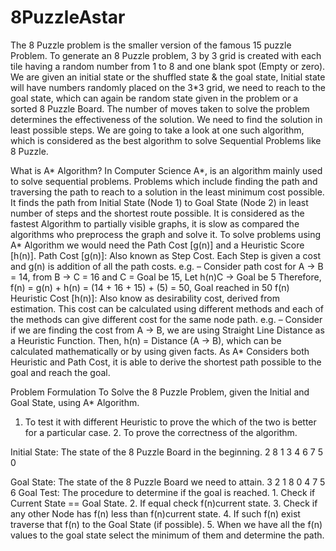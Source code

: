 # 8PuzzleAstar

The 8 Puzzle problem is the smaller version of the famous 15 puzzle Problem. To generate an 8 Puzzle problem, 3 by 3 grid is created with each tile having a random number from 1 to 8 and one blank spot (Empty or zero). We are given an initial state or the shuffled state & the goal state, Initial state will have numbers randomly placed on the 3*3 grid, we need to reach to the goal state, which can again be random state given in the problem or a sorted 8 Puzzle Board. The number of moves taken to solve the problem determines the effectiveness of the solution. We need to find the solution in least possible steps. We are going to take a look at one such algorithm, which is considered as the best algorithm to solve Sequential Problems like 8 Puzzle. 
 
What is A* Algorithm? 
In Computer Science A*, is an algorithm mainly used to solve sequential problems. Problems which include finding the path and traversing the path to reach to a solution in the least minimum cost possible. It finds the path from Initial State (Node 1) to Goal State (Node 2) in least number of steps and the shortest route possible. It is considered as the fastest Algorithm to partially visible graphs, it is slow as compared the algorithms who preprocess the graph and solve it. 
To solve problems using A* Algorithm we would need the Path Cost [g(n)] and a Heuristic Score [h(n)]. 
Path Cost [g(n)]: Also known as Step Cost. Each Step is given a cost and g(n) is addition of all the path costs. 
 e.g. – Consider path cost for A -> B = 14, from B -> C = 16 and C = Goal be 15, Let h(n)C -> Goal be 5 
 Therefore, f(n) = g(n) + h(n) = (14 + 16 + 15) + (5) = 50, Goal reached in 50 f(n) 
Heuristic Cost [h(n)]: Also know as desirability cost, derived from estimation. This cost can be calculated using different methods and each of the methods can give different cost for the same node path. 
 e.g. – Consider if we are finding the cost from A -> B, we are using Straight Line Distance as a Heuristic Function. 
 Then, h(n) = Distance (A -> B), which can be calculated mathematically or by using given facts. 
As A* Considers both Heuristic and Path Cost, it is able to derive the shortest path possible to the goal and reach the goal. 
 
Problem Formulation 
To Solve the 8 Puzzle Problem, given the Initial and Goal State, using A* Algorithm.  
1. To test it with different Heuristic to prove the which of the two is better for a particular case.  2. To prove the correctness of the algorithm. 
 
Initial State: The state of the 8 Puzzle Board in the beginning. 
2 8 1 3 4 6 7 5 0 
 
Goal State: The state of the 8 Puzzle Board we need to attain. 
3 2 1 8 0 4 7 5 6 
Goal Test: The procedure to determine if the goal is reached. 1. Check if Current State == Goal State. 2. If equal check f(n)current state. 3. Check if any other Node has f(n) less than f(n)current state. 4. If such f(n) exist traverse that f(n) to the Goal State (if possible). 5. When we have all the f(n) values to the goal state select the minimum of them and determine the path. 
 
 
